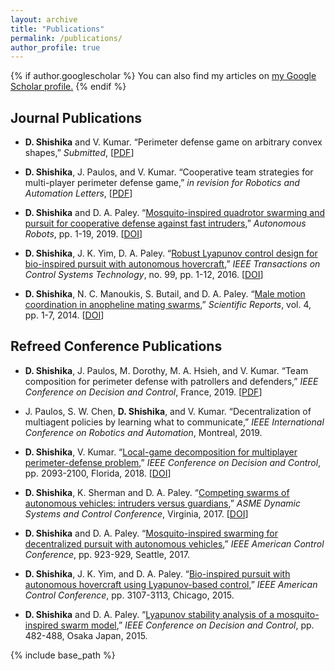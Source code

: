 ```yaml
---
layout: archive
title: "Publications"
permalink: /publications/
author_profile: true
---
```


{% if author.googlescholar %}
  You can also find my articles on <u><a href="{{author.googlescholar}}">my Google Scholar profile</a>.</u>
{% endif %}

Journal Publications
------

 * <b>D. Shishika</b> and V. Kumar. 
 “Perimeter defense game on arbitrary convex shapes,” 
 <i>Submitted</i>, [[PDF](https://dshishika.github.io/files/automatica_shape.pdf)]

 * <b>D. Shishika</b>, J. Paulos, and V. Kumar. 
 “Cooperative team strategies for multi-player perimeter defense game,” 
 <i>in revision for Robotics and Automation Letters</i>, [[PDF](https://dshishika.github.io/files/Shishika2019_J4.pdf)]

 * <b>D. Shishika</b> and D. A. Paley. “[Mosquito-inspired quadrotor swarming and pursuit for cooperative defense against fast intruders](https://link.springer.com/article/10.1007/s10514-018-09827-y),” <i>Autonomous Robots</i>, pp. 1-19, 2019. [[DOI](https://doi.org/10.1007/s10514-018-09827-y)]

 * <b>D. Shishika</b>, J. K. Yim, D. A. Paley. “[Robust Lyapunov control design for bio-inspired pursuit with autonomous hovercraft](https://ieeexplore.ieee.org/abstract/document/7471464),” <i>IEEE Transactions on Control Systems Technology</i>, no. 99, pp. 1-12, 2016. [[DOI](https://doi.org/10.1109/TCST.2016.2558538)]

 * <b>D. Shishika</b>, N. C. Manoukis, S. Butail, and D. A. Paley. “[Male motion coordination in anopheline mating swarms](https://www.nature.com/articles/srep06318?origin=ppub),” <i>Scientific Reports</i>, vol. 4, pp. 1-7, 2014. [[DOI](https://doi.org/10.1038/srep06318)]
 

Refreed Conference Publications
------

 * <b>D. Shishika</b>, J. Paulos, M. Dorothy, M. A. Hsieh, and V. Kumar. 
 “Team composition for perimeter defense with patrollers and defenders,” 
 <i> IEEE Conference on Decision and Control</i>, France, 2019. [[PDF](https://dshishika.github.io/files/cdc_2019.pdf)]

 * J. Paulos, S. W. Chen, <b>D. Shishika</b>, and V. Kumar. 
 “Decentralization of multiagent policies by learning what to communicate,” 
 <i>IEEE International Conference on Robotics and Automation</i>, Montreal, 2019.

 * <b>D. Shishika</b>, V. Kumar. 
 “[Local-game decomposition for multiplayer perimeter-defense problem](https://ieeexplore.ieee.org/abstract/document/8618879),” 
 <i>IEEE Conference on Decision and Control</i>, pp. 2093-2100, Florida, 2018. [[DOI](https://doi.org/10.1109/CDC.2018.8618879)]

 * <b>D. Shishika</b>, K. Sherman and D. A. Paley. 
 “[Competing swarms of autonomous vehicles: intruders versus guardians](https://asmedigitalcollection.asme.org/DSCC/proceedings-abstract/DSCC2017/58288/V002T14A006/230298),” 
 <i>ASME Dynamic Systems and Control Conference</i>, Virginia, 2017. [[DOI](https://doi.org/10.1115/DSCC2017-5133)]

 * <b>D. Shishika</b> and D. A. Paley. 
 “[Mosquito-inspired swarming for decentralized pursuit with autonomous vehicles](https://ieeexplore.ieee.org/abstract/document/7963071),”
 <i>IEEE American Control Conference</i>, pp. 923-929, Seattle, 2017.

 * <b>D. Shishika</b>, J. K. Yim, and D. A. Paley. 
 “[Bio-inspired pursuit with autonomous hovercraft using Lyapunov-based control](https://ieeexplore.ieee.org/abstract/document/7171810),” 
 <i>IEEE American Control Conference</i>, pp. 3107-3113, Chicago, 2015.

 * <b>D. Shishika</b> and D. A. Paley.
 “[Lyapunov stability analysis of a mosquito-inspired swarm model](https://ieeexplore.ieee.org/abstract/document/7402246),” 
 <i>IEEE Conference on Decision and Control</i>, pp. 482-488, Osaka Japan, 2015.



{% include base_path %}

<!-- {% for post in site.publications reversed %}
  {% include archive-single.html %}
{% endfor %} -->
